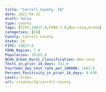```yaml
---
title: "Carroll County, IA"
date: 2021-04-22
draft: false
type: county
tags: [FIPS:19027.0,FEMA:7.0,Non-core,Green]
categories: [IA]
County: Carroll County
State: IA
FIPS: 19027.0
FEMA_Region: 7.0
Population: 20165.0
NCHS_Urban_Rural_Classification: Non-core
Tests_in_prior_14_days: 331.0
Fourteen_day_test_rate_per_100000: 1641.0
Percent_Positivity_in_prior_14_days: 0.036
Level: Green
url: /states/IA/carroll-county
---
```



